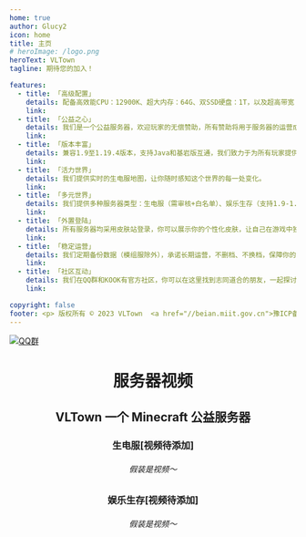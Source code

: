 ```yaml
---
home: true
author: Glucy2
icon: home
title: 主页
# heroImage: /logo.png
heroText: VLTown
tagline: 期待您的加入！

features:
  - title: 「高级配置」
    details: 配备高效能CPU：12900K、超大内存：64G、双SSD硬盘：1T，以及超高带宽：100M+，为玩家提供流畅稳定的游戏环境。
    link:
  - title: 「公益之心」
    details: 我们是一个公益服务器，欢迎玩家的无偿赞助，所有赞助将用于服务器的运营成本，以提供更好的服务。
    link:
  - title: 「版本丰富」
    details: 兼容1.9至1.19.4版本，支持Java和基岩版互通，我们致力于为所有玩家提供最佳的游戏体验。
    link:
  - title: 「活力世界」
    details: 我们提供实时的生电服地图，让你随时感知这个世界的每一处变化。
    link:
  - title: 「多元世界」
    details: 我们提供多种服务器类型：生电服（需审核+白名单）、娱乐生存（支持1.9-1.19.4版本、互通）以及模组服（提供整合包）。在这里，总有一款适合你。
    link:
  - title: 「外置登陆」
    details: 所有服务器均采用皮肤站登录，你可以展示你的个性化皮肤，让自己在游戏中独一无二。
    link:
  - title: 「稳定运营」
    details: 我们定期备份数据（模组服除外），承诺长期运营，不删档、不换档，保障你的游戏进度和投入。
    link:
  - title: 「社区互动」
    details: 我们在QQ群和KOOK有官方社区，你可以在这里找到志同道合的朋友，一起探讨和分享游戏经验。
    link:

copyright: false
footer: <p> 版权所有 © 2023 VLTown  <a href="//beian.miit.gov.cn">豫ICP备2023014806号-1</a></p>
---
```


[![QQ群](https://img.shields.io/badge/QQ%20Group-597691030-12B7F5?logo=tencent-qq)](https://jq.qq.com/?_wv=1027&k=5GAlEKg)

# <div align="center">服务器视频</div>

## <div align="center">VLTown 一个 Minecraft 公益服务器</div>

### <div align="center">生电服[视频待添加]</div>
###### <div align="center">假装是视频～</div>

### <div align="center">娱乐生存[视频待添加]</div>
###### <div align="center">假装是视频～</div>